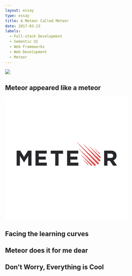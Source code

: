 ```yaml
---
layout: essay
type: essay
title: A Meteor Called Meteor
date: 2017-03-23
labels:
  - Full-stack Development
  - Sementic UI
  - Web Frameworks
  - Web Development
  - Meteor
---
```


<img class="ui medium left floated image" src="../images/meteor.jpeg">

## Meteor appeared like a meteor


<img class="ui large right floated image" src="../images/meteor_2.png">

## Facing the learning curves

## Meteor does it for me dear

## Don't Worry, Everything is Cool
